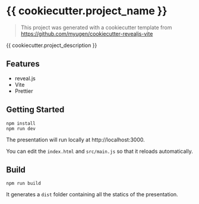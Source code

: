 # {{ cookiecutter.project_name }}

> This project was generated with a cookiecutter template from https://github.com/myugen/cookiecutter-revealjs-vite

{{ cookiecutter.project_description }}

## Features

- reveal.js
- Vite
- Prettier

## Getting Started

```shell
npm install
npm run dev
```

The presentation will run locally at http://localhost:3000.

You can edit the `index.html` and `src/main.js` so that it reloads automatically.

## Build

```shell
npm run build
```

It generates a `dist` folder containing all the statics of the presentation.
